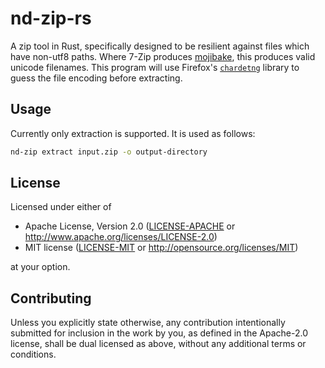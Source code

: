 # nd-zip-rs
A zip tool in Rust, specifically designed to be resilient against files which have non-utf8 paths.
Where 7-Zip produces [mojibake](https://en.wikipedia.org/wiki/Mojibake), this produces valid unicode filenames.
This program will use Firefox's [`chardetng`](https://github.com/hsivonen/chardetng) library to guess the file encoding before extracting.

## Usage
Currently only extraction is supported.
It is used as follows:
```bash
nd-zip extract input.zip -o output-directory
```

## License
Licensed under either of
 * Apache License, Version 2.0
   ([LICENSE-APACHE](LICENSE-APACHE) or http://www.apache.org/licenses/LICENSE-2.0)
 * MIT license
   ([LICENSE-MIT](LICENSE-MIT) or http://opensource.org/licenses/MIT)

at your option.

## Contributing
Unless you explicitly state otherwise, any contribution intentionally submitted for inclusion in the work by you, as defined in the Apache-2.0 license, shall be dual licensed as above, without any additional terms or conditions.